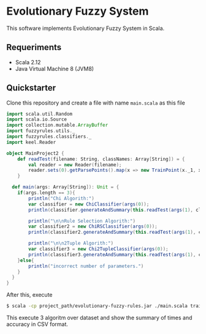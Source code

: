 # Evolutionary Fuzzy System
This software implements Evolutionary Fuzzy System in Scala.
## Requeriments
- Scala 2.12
- Java Virtual Machine 8 (JVM8)
## Quickstarter
Clone this repository and create a file with name `main.scala` as this file
```scala
import scala.util.Random
import scala.io.Source
import collection.mutable.ArrayBuffer
import fuzzyrules.utils._
import fuzzyrules.classifiers._
import keel.Reader

object MainProject2 {
    def readTest(filename: String, classNames: Array[String]) = {
        val reader = new Reader(filename);
        reader.sets(0).getParsePoints().map(x => new TrainPoint(x._1, x._2));
    }

  def main(args: Array[String]): Unit = {
    if(args.length == 3){   
        println("Chi Algorith:")
        var classifier = new ChiClassifier(args(0));
        println(classifier.generateAndSummary(this.readTest(args(1), classifier.getKBase().getClassNames()), "Penalized_Certainty_Factor"));

        println("\n\nRule Selection Algorith:")
        var classifier2 = new ChiRSClassifier(args(0));
        println(classifier2.generateAndSummary(this.readTest(args(1), classifier2.getKBase().getClassNames()), "Penalized_Certainty_Factor"));

        println("\n\n2Tuple Algorith:")
        var classifier3 = new Chi2TupleClassifier(args(0));
        println(classifier3.generateAndSummary(this.readTest(args(1), classifier3.getKBase().getClassNames()), "Penalized_Certainty_Factor"));
    }else{
        println("incorrect number of parameters.")
    }
  }
}
```

After this, execute 
```sh
$ scala -cp project_path/evolutionary-fuzzy-rules.jar ./main.scala train_set_path.dat test_set_path.dat
```

This execute 3 algoritm over dataset and show the summary of times and accuracy in CSV format.